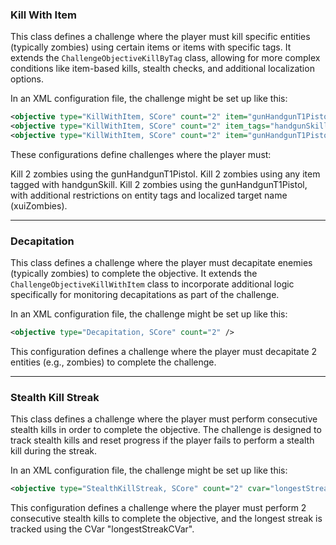 ### Kill With Item

This class defines a challenge where the player must kill specific entities (typically zombies) using certain items or items with specific tags. It extends the `ChallengeObjectiveKillByTag` class, allowing for more complex conditions like item-based kills, stealth checks, and additional localization options.

In an XML configuration file, the challenge might be set up like this:

```xml
<objective type="KillWithItem, SCore" count="2" item="gunHandgunT1Pistol" />
<objective type="KillWithItem, SCore" count="2" item_tags="handgunSkill" />
<objective type="KillWithItem, SCore" count="2" item="gunHandgunT1Pistol" entity_tags="zombie" target_name_key="xuiZombies" />
```

These configurations define challenges where the player must:

Kill 2 zombies using the gunHandgunT1Pistol.
Kill 2 zombies using any item tagged with handgunSkill.
Kill 2 zombies using the gunHandgunT1Pistol, with additional restrictions on entity tags and localized target name (xuiZombies).

---

### Decapitation

This class defines a challenge where the player must decapitate enemies (typically zombies) to complete the objective. It extends the `ChallengeObjectiveKillWithItem` class to incorporate additional logic specifically for monitoring decapitations as part of the challenge.

In an XML configuration file, the challenge might be set up like this:

```xml
<objective type="Decapitation, SCore" count="2" />
```

This configuration defines a challenge where the player must decapitate 2 entities (e.g., zombies) to complete the challenge.

---

### Stealth Kill Streak

This class defines a challenge where the player must perform consecutive stealth kills in order to complete the objective. The challenge is designed to track stealth kills and reset progress if the player fails to perform a stealth kill during the streak.

In an XML configuration file, the challenge might be set up like this:

```xml
<objective type="StealthKillStreak, SCore" count="2" cvar="longestStreakCVar" />
```
This configuration defines a challenge where the player must perform 2 consecutive stealth kills to complete the objective, and the longest streak is tracked using the CVar "longestStreakCVar".


